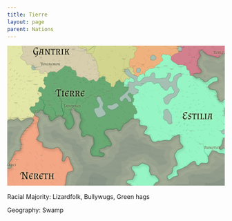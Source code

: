 ```yaml
---
title: Tierre
layout: page
parent: Nations
---
```


![NationMap](../images/nations/Tierre.png)

Racial Majority: Lizardfolk, Bullywugs, Green hags

Geography: Swamp
